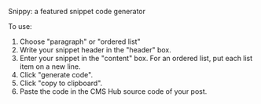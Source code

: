 Snippy: a featured snippet code generator

To use:
1. Choose "paragraph" or "ordered list"
2. Write your snippet header in the "header" box.
3. Enter your snippet in the "content" box. For an ordered list, put each list item on a new line.
4. Click "generate code".
5. Click "copy to clipboard".
6. Paste the code in the CMS Hub source code of your post.
